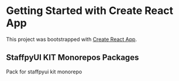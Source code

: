 # Getting Started with Create React App

This project was bootstrapped with [Create React App](https://github.com/facebook/create-react-app).

## StaffpyUI KIT Monorepos Packages

Pack for staffpyui kit monorepo
